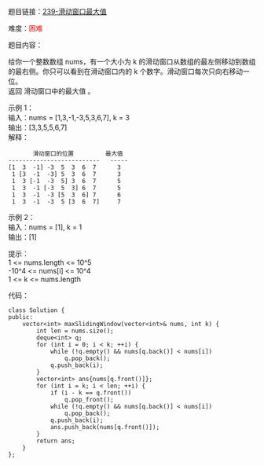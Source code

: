 题目链接：[239-滑动窗口最大值](https://leetcode-cn.com/problems/sliding-window-maximum/)

难度：<font color="Red">困难</font>

题目内容：

给你一个整数数组 nums，有一个大小为 k 的滑动窗口从数组的最左侧移动到数组的最右侧。你只可以看到在滑动窗口内的 k 个数字。滑动窗口每次只向右移动一位。<br>
返回 滑动窗口中的最大值 。

示例 1：<br>
输入：nums = [1,3,-1,-3,5,3,6,7], k = 3<br>
输出：[3,3,5,5,6,7]<br>
解释：<br>
```
       滑动窗口的位置         最大值
--------------------------   -----
[1  3  -1] -3  5  3  6  7      3
 1 [3  -1  -3] 5  3  6  7      3
 1  3 [-1  -3  5] 3  6  7      5
 1  3  -1 [-3  5  3] 6  7      5
 1  3  -1  -3 [5  3  6] 7      6
 1  3  -1  -3  5 [3  6  7]     7
```

示例 2：<br>
输入：nums = [1], k = 1<br>
输出：[1]

提示：<br>
1 <= nums.length <= 10^5<br>
-10^4 <= nums[i] <= 10^4<br>
1 <= k <= nums.length


代码：
```
class Solution {
public:
    vector<int> maxSlidingWindow(vector<int>& nums, int k) {
        int len = nums.size();
        deque<int> q;
        for (int i = 0; i < k; ++i) {
            while (!q.empty() && nums[q.back()] < nums[i])
                q.pop_back();
            q.push_back(i);
        }
        vector<int> ans{nums[q.front()]};
        for (int i = k; i < len; ++i) {
            if (i - k == q.front())
                q.pop_front();
            while (!q.empty() && nums[q.back()] < nums[i])
                q.pop_back();
            q.push_back(i);
            ans.push_back(nums[q.front()]);
        }
        return ans;
    }
};
```